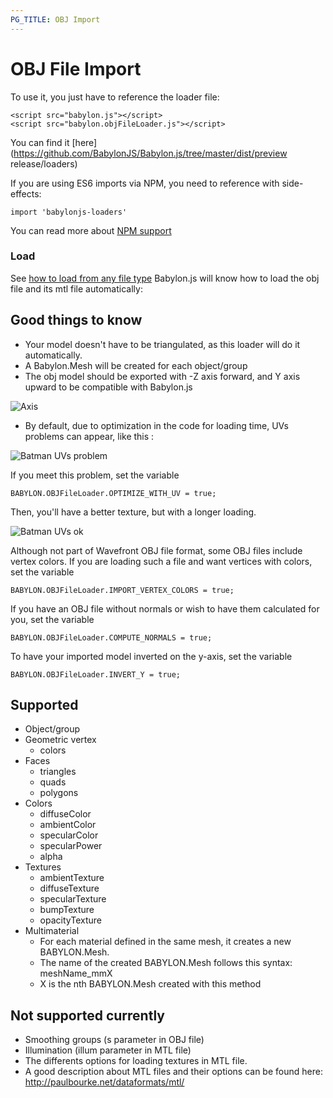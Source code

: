 ```yaml
---
PG_TITLE: OBJ Import
---
```


# OBJ File Import

To use it, you just have to reference the loader file:

```
<script src="babylon.js"></script>
<script src="babylon.objFileLoader.js"></script>
```
You can find it [here](https://github.com/BabylonJS/Babylon.js/tree/master/dist/preview release/loaders)


If you are using ES6 imports via NPM, you need to reference with side-effects:
```
import 'babylonjs-loaders'
```

You can read more about [NPM support](/features/npm_support)

### Load
See [how to load from any file type](/how_to/Load_From_Any_File_Type)
Babylon.js will know how to load the obj file and its mtl file automatically: 

## Good things to know
* Your model doesn't have to be triangulated, as this loader will do it automatically.
* A Babylon.Mesh will be created for each object/group
* The obj model should be exported with -Z axis forward, and Y axis upward to be compatible with Babylon.js

![Axis](http://geomorph.sourceforge.net/preview/axes.jpg)

* By default, due to optimization in the code for loading time, UVs problems can appear, like this :

![Batman UVs problem](http://i.imgur.com/vjWKNRK.png)

If you meet this problem, set the variable 
```
BABYLON.OBJFileLoader.OPTIMIZE_WITH_UV = true;
```
Then, you'll have a better texture, but with a longer loading.

![Batman UVs ok](http://i.imgur.com/Dajwlvq.png)

Although not part of Wavefront OBJ file format, some OBJ files include vertex colors. If you are loading such a file and want vertices with colors, set the variable
```
BABYLON.OBJFileLoader.IMPORT_VERTEX_COLORS = true;
```

If you have an OBJ file without normals or wish to have them calculated for you, set the variable
```
BABYLON.OBJFileLoader.COMPUTE_NORMALS = true;
```

To have your imported model inverted on the y-axis, set the variable
```
BABYLON.OBJFileLoader.INVERT_Y = true;
```

## Supported
* Object/group
* Geometric vertex
    * colors
* Faces
    * triangles
    * quads
    * polygons
* Colors
    * diffuseColor
    * ambientColor
    * specularColor
    * specularPower
    * alpha
* Textures
    * ambientTexture
    * diffuseTexture
    * specularTexture
    * bumpTexture
    * opacityTexture
* Multimaterial
	* For each material defined in the same mesh, it creates a new BABYLON.Mesh.
	* The name of the created BABYLON.Mesh follows this syntax: meshName_mmX 
	* X is the nth BABYLON.Mesh created with this method

## Not supported currently
* Smoothing groups (s parameter in OBJ file)
* Illumination (illum parameter in MTL file)
* The differents options for loading textures in MTL file.
* A good description about MTL files and their options can be found here: http://paulbourke.net/dataformats/mtl/
